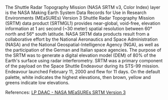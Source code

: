 The Shuttle Radar Topography Mission (NASA SRTM v3, Color Index) layer is the NASA Making Earth System Data Records for Use in Research Environments (MEaSUREs) Version 3 Shuttle Radar Topography Mission (SRTM) data product (SRTMGL1) provides near-global, void-free, elevation information at 1 arc second (~30 meter) spatial resolution between 60° north and 56° south latitude. NASA SRTM data products result from a collaborative effort by the National Aeronautics and Space Administration (NASA) and the National Geospatial-Intelligence Agency (NGA), as well as the participation of the German and Italian space agencies. The purpose of the SRTM was to generate a digital elevation model (DEM) of 80% of the Earth's surface using radar interferometry. SRTM was a primary component of the payload on the Space Shuttle Endeavour during its STS-99 mission. Endeavour launched February 11, 2000 and ﬂew for 11 days. On the default palette, white indicates the highest elevations, then brown, yellow and greens indicate low elevations.

References: [LP DAAC - NASA MEaSUREs SRTM Version 3](https://doi.org/10.5067/MEaSUREs/SRTM/SRTMGL1.003)
